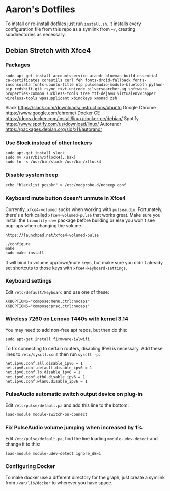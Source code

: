 # Aaron's Dotfiles #

To install or re-install dotfiles just run `install.sh`. It installs every
configuration file from this repo as a symlink from `~/`, creating
subdirectories as necessary.


## Debian Stretch with Xfce4 ##

### Packages ###

    sudo apt-get install accountsservice arandr blueman build-essential ca-certificates coreutils curl feh fonts-droid-fallback fonts-inconsolata fonts-ubuntu-title ntp pulseaudio-module-bluetooth python-pip redshift-gtk rsync rxvt-unicode silversearcher-ag software-properties-common suckless-tools tree ttf-dejavu virtualenvwrapper wireless-tools wpasupplicant xbindkeys xmonad zsh

Slack https://slack.com/downloads/instructions/ubuntu
Google Chrome https://www.google.com/chrome/
Docker CE https://docs.docker.com/install/linux/docker-ce/debian/
Spotify https://www.spotify.com/us/download/linux/
Autorandr https://packages.debian.org/sid/x11/autorandr


### Use Slock instead of other lockers ###

    sudo apt-get install slock
    sudo mv /usr/bin/xflock4{,.bak}
    sudo ln -s /usr/bin/slock /usr/bin/xflock4


### Disable system beep ###

    echo "blacklist pcspkr" > /etc/modprobe.d/nobeep.conf


### Keyboard mute button doesn't unmute in Xfce4 ###

Currently, `xfce4-volumed` sucks when working with
`pulseaudio`. Fortunately, there's a fork called `xfce4-volumed-pulse`
that works great. Make sure you install the `libnotify-dev` package before
building or else you won't see pop-ups when changing the volume.

    https://launchpad.net/xfce4-volumed-pulse

    ./configure
    make
    sudo make install

It will bind to volume up/down/mute keys, but make sure you didn't already
set shortcuts to those keys with `xfce4-keyboard-settings`.


### Keyboard settings ###

Edit `/etc/default/keyboard` and use one of these:

    XKBOPTIONS="compose:menu,ctrl:nocaps"
    XKBOPTIONS="compose:prsc,ctrl:nocaps"


### Wireless 7260 on Lenovo T440s with kernel 3.14 ###

You may need to add non-free apt repos, but then do this:

    sudo apt-get install firmware-iwlwifi

To fix connecting to certain routers, disabling IPv6 is necessary. Add
these lines to `/etc/sysctl.conf` then run `sysctl -p`:

    net.ipv6.conf.all.disable_ipv6 = 1
    net.ipv6.conf.default.disable_ipv6 = 1
    net.ipv6.conf.lo.disable_ipv6 = 1
    net.ipv6.conf.eth0.disable_ipv6 = 1
    net.ipv6.conf.wlan0.disable_ipv6 = 1


### PulseAudio automatic switch output device on plug-in ###

Edit `/etc/pulse/default.pa` and add this line to the bottom:

    load-module module-switch-on-connect


### Fix PulseAudio volume jumping when increased by 1% ###

Edit `/etc/pulse/default.pa`, find the line loading `module-udev-detect`
and change it to this:

    load-module module-udev-detect ignore_dB=1


### Configuring Docker

To make docker use a different directory for the graph, just create a
symlink from `/var/lib/docker` to wherever you have space.
